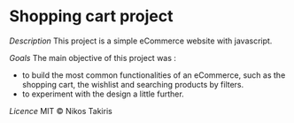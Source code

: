 # Shopping cart project

*Description*
This project is a simple eCommerce website with javascript.

*Goals*
The main objective of this project was :
* to build the most common functionalities of an eCommerce, such as the shopping cart, the wishlist and searching products by filters.
* to experiment with the design a little further.

*Licence*
MIT &copy; Nikos Takiris
